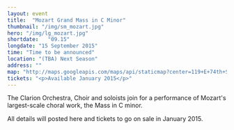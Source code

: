 ```yaml
---
layout: event
title:  "Mozart Grand Mass in C Minor"
thumbnail: "/img/sm_mozart.jpg"
hero: "/img/lg_mozart.jpg"
shortdate:   "09.15"
longdate: "15 September 2015"
time: "Time to be announced"
location: "(TBA) Next Season"
address: ""
map: "http://maps.googleapis.com/maps/api/staticmap?center=119+E+74th+St,+New+York,+NY+10021&zoom=9&size=700x300&maptype=roadmap&visual_refresh=true&markers=color:green%7Clabel:A%7C40.772257,-73.961974&sensor=false"
tickets: "<p>Available January 2015</p>"
---
```


The Clarion Orchestra, Choir and soloists join for a performance of Mozart's largest-scale choral work, the Mass in C minor.  

All details will posted here and tickets to go on sale in January 2015.
